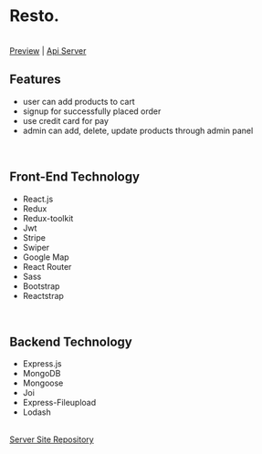 <h1>Resto.</h1>
<br>
<a href="https://restobd.web.app/" target='_blank'>Preview</a> | <a href="https://hidden-brushlands-13945.herokuapp.com/" target='_blank'>Api Server</a>
<br>
<h2>Features</h2>
 <ul>
   <li>user can add products to cart</li>
   <li>signup for successfully placed order</li>
   <li>use credit card for pay</li>
   <li>admin can add, delete, update products through admin panel</li>
</ul>
<br>
 <h2>Front-End Technology</h2>
  <ul>
    <li>React.js</li>
    <li>Redux</li>
    <li>Redux-toolkit</li>
    <li>Jwt</li>
    <li>Stripe</li>
    <li>Swiper</li>
    <li>Google Map</li>
    <li>React Router</li>
    <li>Sass</li>
    <li>Bootstrap</li>
    <li>Reactstrap</li>
  </ul>
  <br>
  <h2>Backend Technology</h2>
   <ul>
    <li>Express.js</li>
    <li>MongoDB</li>
    <li>Mongoose</li>
    <li>Joi</li>
    <li>Express-Fileupload</li>
    <li>Lodash</li>
  </ul>
<br>
<a href="https://github.com/naisannovel/resto-server" target='_blank'>Server Site Repository</a>
